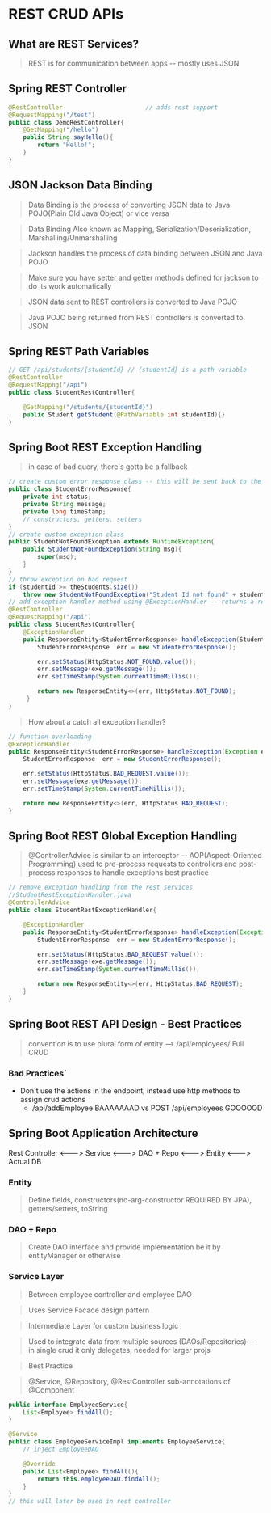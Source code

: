 # REST CRUD APIs

## What are REST Services?

> REST is for communication between apps -- mostly uses JSON

## Spring REST Controller

```java
@RestController                       // adds rest support
@RequestMapping("/test")
public class DemoRestController{
    @GetMapping("/hello")
    public String sayHello(){
        return "Hello!";
    }
}
```

## JSON Jackson Data Binding

> Data Binding is the process of converting JSON data to Java POJO(Plain Old Java Object) or vice versa

> Data Binding Also known as Mapping, Serialization/Deserialization, Marshalling/Unmarshalling

> Jackson handles the process of data binding between JSON and Java POJO

> Make sure you have setter and getter methods defined for jackson to do its work automatically

> JSON data sent to REST controllers is converted to Java POJO

> Java POJO being returned from REST controllers is converted to JSON

## Spring REST Path Variables

```java
// GET /api/students/{studentId} // {studentId} is a path variable
@RestController
@RequestMappng("/api")
public class StudentRestController{

    @GetMapping("/students/{studentId}")
    public Student getStudent(@PathVariable int studentId){}
}

```

## Spring Boot REST Exception Handling

> in case of bad query, there's gotta be a fallback

```java
// create custom error response class -- this will be sent back to the client as JSON
public class StudentErrorResponse{
    private int status;
    private String message;
    private long timeStamp;
    // constructors, getters, setters
}
// create custom exception class
public StudentNotFoundException extends RuntimeException{
    public StudentNotFoundException(String msg){
        super(msg);
    }
}
// throw exception on bad request
if (studentId >= theStudents.size())
    throw new StudentNotFoundException("Student Id not found" + studentId);
// add exception handler method using @ExceptionHandler -- returns a response entity(wrapper for http response obj)
@RestController
@RequestMapping("/api")
public class StudentRestController{
    @ExceptionHandler
    public ResponseEntity<StudentErrorResponse> handleException(StudentNotFoundException exe){
        StudentErrorResponse  err = new StudentErrorResponse();

        err.setStatus(HttpStatus.NOT_FOUND.value());
        err.setMessage(exe.getMessage());
        err.setTimeStamp(System.currentTimeMillis());

        return new ResponseEntity<>(err, HttpStatus.NOT_FOUND);
     }
}
```

> How about a catch all exception handler?

```java
// function overloading
@ExceptionHandler
public ResponseEntity<StudentErrorResponse> handleException(Exception exc){
    StudentErrorResponse  err = new StudentErrorResponse();

    err.setStatus(HttpStatus.BAD_REQUEST.value());
    err.setMessage(exe.getMessage());
    err.setTimeStamp(System.currentTimeMillis());

    return new ResponseEntity<>(err, HttpStatus.BAD_REQUEST);
}
```

## Spring Boot REST  Global Exception Handling
> @ControllerAdvice is similar to an interceptor -- AOP(Aspect-Oriented Programming)
> used to pre-process requests to controllers and post-process responses to handle exceptions
> best practice
```java
// remove exception handling from the rest services
//StudentRestExceptionHandler.java
@ControllerAdvice
public class StudentRestExceptionHandler{

    @ExceptionHandler
    public ResponseEntity<StudentErrorResponse> handleException(Exception exc){
        StudentErrorResponse  err = new StudentErrorResponse();

        err.setStatus(HttpStatus.BAD_REQUEST.value());
        err.setMessage(exe.getMessage());
        err.setTimeStamp(System.currentTimeMillis());

        return new ResponseEntity<>(err, HttpStatus.BAD_REQUEST);
    }
}
```
## Spring Boot REST API Design - Best Practices
> convention is to use plural form of entity --> /api/employees/
> Full CRUD

### Bad Practices`
- Don't use the actions in the endpoint, instead use http methods to assign crud actions
    - /api/addEmployee BAAAAAAAD vs POST /api/employees    GOOOOOD
## Spring Boot Application Architecture

Rest Controller <---> Service <---> DAO + Repo <---> Entity <---> Actual DB
### Entity
> Define fields, constructors(no-arg-constructor REQUIRED BY JPA), getters/setters, toString
### DAO + Repo
> Create DAO interface and provide implementation be it by entityManager or otherwise
### Service Layer
> Between employee controller and employee DAO

> Uses Service Facade design pattern

> Intermediate Layer for custom business logic

> Used to integrate data from multiple sources (DAOs/Repositories) -- in single crud it only delegates, needed for larger projs

> Best Practice

> @Service, @Repository, @RestController sub-annotations of @Component

```java
public interface EmployeeService{
    List<Employee> findAll();
}

@Service
public class EmployeeServiceImpl implements EmployeeService{
    // inject EmployeeDAO

    @Override
    public List<Employee> findAll(){
        return this.employeeDAO.findAll();
    }
}
// this will later be used in rest controller 
```


